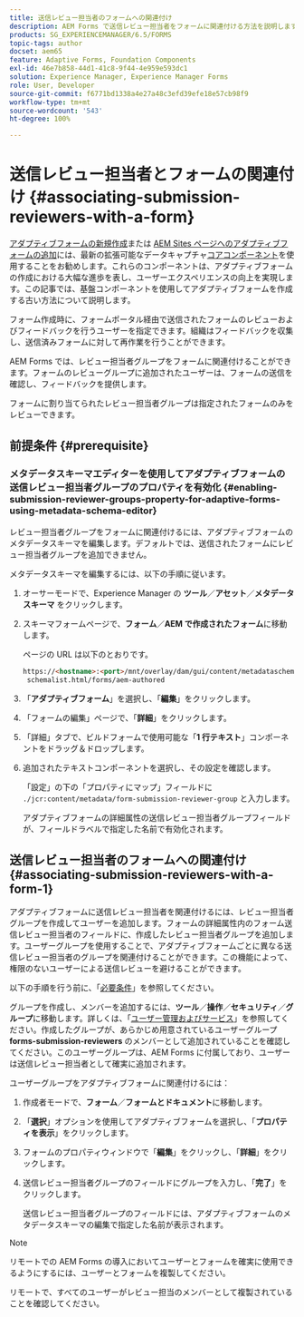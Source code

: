 ```yaml
---
title: 送信レビュー担当者のフォームへの関連付け
description: AEM Forms で送信レビュー担当者をフォームに関連付ける方法を説明します。関連付けられたレビュー担当者は、送信されたフォームをフォームポータル経由でレビューします。
products: SG_EXPERIENCEMANAGER/6.5/FORMS
topic-tags: author
docset: aem65
feature: Adaptive Forms, Foundation Components
exl-id: 46e7b858-44d1-41c8-9f44-4e959e593dc1
solution: Experience Manager, Experience Manager Forms
role: User, Developer
source-git-commit: f6771bd1338a4e27a48c3efd39efe18e57cb98f9
workflow-type: tm+mt
source-wordcount: '543'
ht-degree: 100%

---
```


# 送信レビュー担当者とフォームの関連付け {#associating-submission-reviewers-with-a-form}

<span class="preview">[アダプティブフォームの新規作成](/help/forms/using/create-an-adaptive-form-core-components.md)または [AEM Sites ページへのアダプティブフォームの追加](/help/forms/using/create-or-add-an-adaptive-form-to-aem-sites-page.md)には、最新の拡張可能なデータキャプチャ[コアコンポーネント](https://experienceleague.adobe.com/docs/experience-manager-core-components/using/adaptive-forms/introduction.html?lang=ja)を使用することをお勧めします。これらのコンポーネントは、アダプティブフォームの作成における大幅な進歩を表し、ユーザーエクスペリエンスの向上を実現します。この記事では、基盤コンポーネントを使用してアダプティブフォームを作成する古い方法について説明します。</span>

フォーム作成時に、フォームポータル経由で送信されたフォームのレビューおよびフィードバックを行うユーザーを指定できます。組織はフィードバックを収集し、送信済みフォームに対して再作業を行うことができます。

AEM Forms では、レビュー担当者グループをフォームに関連付けることができます。フォームのレビューグループに追加されたユーザーは、フォームの送信を確認し、フィードバックを提供します。

フォームに割り当てられたレビュー担当者グループは指定されたフォームのみをレビューできます。

## 前提条件 {#prerequisite}

### メタデータスキーマエディターを使用してアダプティブフォームの送信レビュー担当者グループのプロパティを有効化 {#enabling-submission-reviewer-groups-property-for-adaptive-forms-using-metadata-schema-editor}

レビュー担当者グループをフォームに関連付けるには、アダプティブフォームのメタデータスキーマを編集します。デフォルトでは、送信されたフォームにレビュー担当者グループを追加できません。

メタデータスキーマを編集するには、以下の手順に従います。

1. オーサーモードで、Experience Manager の **ツール**／**アセット**／**メタデータスキーマ** をクリックします。
1. スキーマフォームページで、**フォーム**／**AEM で作成されたフォーム**&#x200B;に移動します。

   ページの URL は以下のとおりです。

   ```html
   https://<hostname>:<port>/mnt/overlay/dam/gui/content/metadataschemaeditor/
    schemalist.html/forms/aem-authored
   ```

1. 「**アダプティブフォーム**」を選択し、「**編集**」をクリックします。
1. 「フォームの編集」ページで、「**詳細**」をクリックします。
1. 「詳細」タブで、ビルドフォームで使用可能な「**1 行テキスト**」コンポーネントをドラッグ＆ドロップします。
1. 追加されたテキストコンポーネントを選択し、その設定を確認します。

   「設定」の下の「プロパティにマップ」フィールドに `./jcr:content/metadata/form-submission-reviewer-group` と入力します。

   アダプティブフォームの詳細属性の送信レビュー担当者グループフィールドが、フィールドラベルで指定した名前で有効化されます。

## 送信レビュー担当者のフォームへの関連付け {#associating-submission-reviewers-with-a-form-1}

アダプティブフォームに送信レビュー担当者を関連付けるには、レビュー担当者グループを作成してユーザーを追加します。フォームの詳細属性内のフォーム送信レビュー担当者のフィールドに、作成したレビュー担当者グループを追加します。ユーザーグループを使用することで、アダプティブフォームごとに異なる送信レビュー担当者のグループを関連付けることができます。この機能によって、権限のないユーザーによる送信レビューを避けることができます。

以下の手順を行う前に、「[必要条件](../../forms/using/adding-reviewers-form.md#prerequisite)」を参照してください。

グループを作成し、メンバーを追加するには、**ツール**／**操作**／**セキュリティ**／**グループ**&#x200B;に移動します。詳しくは、「[ユーザー管理およびサービス](/help/sites-administering/security.md)」を参照してください。作成したグループが、あらかじめ用意されているユーザーグループ **forms-submission-reviewers** のメンバーとして追加されていることを確認してください。このユーザーグループは、AEM Forms に付属しており、ユーザーは送信レビュー担当者として確実に追加されます。

ユーザーグループをアダプティブフォームに関連付けるには：

1. 作成者モードで、**フォーム**／**フォームとドキュメント**&#x200B;に移動します。
1. 「**選択**」オプションを使用してアダプティブフォームを選択し、「**プロパティを表示**」をクリックします。
1. フォームのプロパティウィンドウで「**編集**」をクリックし、「**詳細**」をクリックします。
1. 送信レビュー担当者グループのフィールドにグループを入力し、「**完了**」をクリックします。

   送信レビュー担当者グループのフィールドには、アダプティブフォームのメタデータスキーマの編集で指定した名前が表示されます。

>[!NOTE]
>
>リモートでの AEM Forms の導入においてユーザーとフォームを確実に使用できるようにするには、ユーザーとフォームを複製してください。
>
>リモートで、すべてのユーザーがレビュー担当のメンバーとして複製されていることを確認してください。
